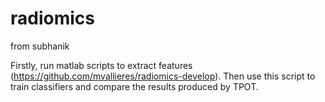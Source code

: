 # radiomics
from subhanik

Firstly, run matlab scripts to extract features (https://github.com/mvallieres/radiomics-develop).
Then use this script to train classifiers and compare the results produced by TPOT.

